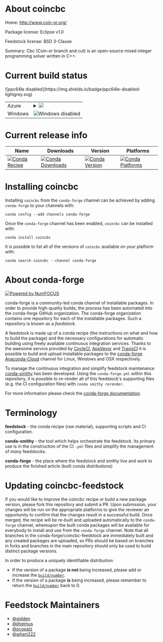 About coincbc
=============

Home: http://www.coin-or.org/

Package license: Eclipse v1.0

Feedstock license: BSD 3-Clause

Summary: Cbc (Coin-or branch and cut) is an open-source mixed integer programming solver written in C++.



Current build status
====================


<table>
    
  <tr>
    <td>Azure</td>
    <td>
      <details>
        <summary>
          <a href="https://dev.azure.com/conda-forge/feedstock-builds/_build/latest?definitionId=17&branchName=master">
            <img src="https://dev.azure.com/conda-forge/feedstock-builds/_apis/build/status/coincbc-feedstock?branchName=master">
          </a>
        </summary>
        <table>
          <thead><tr><th>Variant</th><th>Status</th></tr></thead>
          <tbody><tr>
              <td>linux</td>
              <td>
                <a href="https://dev.azure.com/conda-forge/feedstock-builds/_build/latest?definitionId=17&branchName=master">
                  <img src="https://dev.azure.com/conda-forge/feedstock-builds/_apis/build/status/coincbc-feedstock?branchName=master&jobName=linux&configuration=linux_" alt="variant">
                </a>
              </td>
            </tr><tr>
              <td>osx_fortran_compiler_version4</td>
              <td>
                <a href="https://dev.azure.com/conda-forge/feedstock-builds/_build/latest?definitionId=17&branchName=master">
                  <img src="https://dev.azure.com/conda-forge/feedstock-builds/_apis/build/status/coincbc-feedstock?branchName=master&jobName=osx&configuration=osx_fortran_compiler_version4" alt="variant">
                </a>
              </td>
            </tr><tr>
              <td>osx_fortran_compiler_version7</td>
              <td>
                <a href="https://dev.azure.com/conda-forge/feedstock-builds/_build/latest?definitionId=17&branchName=master">
                  <img src="https://dev.azure.com/conda-forge/feedstock-builds/_apis/build/status/coincbc-feedstock?branchName=master&jobName=osx&configuration=osx_fortran_compiler_version7" alt="variant">
                </a>
              </td>
            </tr>
          </tbody>
        </table>
      </details>
    </td>
  </tr>
  <tr>
    <td>Windows</td>
    <td>
      <img src="https://img.shields.io/badge/Windows-disabled-lightgrey.svg" alt="Windows disabled">
    </td>
  </tr>
![ppc64le disabled](https://img.shields.io/badge/ppc64le-disabled-lightgrey.svg)
</table>

Current release info
====================

| Name | Downloads | Version | Platforms |
| --- | --- | --- | --- |
| [![Conda Recipe](https://img.shields.io/badge/recipe-coincbc-green.svg)](https://anaconda.org/conda-forge/coincbc) | [![Conda Downloads](https://img.shields.io/conda/dn/conda-forge/coincbc.svg)](https://anaconda.org/conda-forge/coincbc) | [![Conda Version](https://img.shields.io/conda/vn/conda-forge/coincbc.svg)](https://anaconda.org/conda-forge/coincbc) | [![Conda Platforms](https://img.shields.io/conda/pn/conda-forge/coincbc.svg)](https://anaconda.org/conda-forge/coincbc) |

Installing coincbc
==================

Installing `coincbc` from the `conda-forge` channel can be achieved by adding `conda-forge` to your channels with:

```
conda config --add channels conda-forge
```

Once the `conda-forge` channel has been enabled, `coincbc` can be installed with:

```
conda install coincbc
```

It is possible to list all of the versions of `coincbc` available on your platform with:

```
conda search coincbc --channel conda-forge
```


About conda-forge
=================

[![Powered by NumFOCUS](https://img.shields.io/badge/powered%20by-NumFOCUS-orange.svg?style=flat&colorA=E1523D&colorB=007D8A)](http://numfocus.org)

conda-forge is a community-led conda channel of installable packages.
In order to provide high-quality builds, the process has been automated into the
conda-forge GitHub organization. The conda-forge organization contains one repository
for each of the installable packages. Such a repository is known as a *feedstock*.

A feedstock is made up of a conda recipe (the instructions on what and how to build
the package) and the necessary configurations for automatic building using freely
available continuous integration services. Thanks to the awesome service provided by
[CircleCI](https://circleci.com/), [AppVeyor](https://www.appveyor.com/)
and [TravisCI](https://travis-ci.org/) it is possible to build and upload installable
packages to the [conda-forge](https://anaconda.org/conda-forge)
[Anaconda-Cloud](https://anaconda.org/) channel for Linux, Windows and OSX respectively.

To manage the continuous integration and simplify feedstock maintenance
[conda-smithy](https://github.com/conda-forge/conda-smithy) has been developed.
Using the ``conda-forge.yml`` within this repository, it is possible to re-render all of
this feedstock's supporting files (e.g. the CI configuration files) with ``conda smithy rerender``.

For more information please check the [conda-forge documentation](https://conda-forge.org/docs/).

Terminology
===========

**feedstock** - the conda recipe (raw material), supporting scripts and CI configuration.

**conda-smithy** - the tool which helps orchestrate the feedstock.
                   Its primary use is in the construction of the CI ``.yml`` files
                   and simplify the management of *many* feedstocks.

**conda-forge** - the place where the feedstock and smithy live and work to
                  produce the finished article (built conda distributions)


Updating coincbc-feedstock
==========================

If you would like to improve the coincbc recipe or build a new
package version, please fork this repository and submit a PR. Upon submission,
your changes will be run on the appropriate platforms to give the reviewer an
opportunity to confirm that the changes result in a successful build. Once
merged, the recipe will be re-built and uploaded automatically to the
`conda-forge` channel, whereupon the built conda packages will be available for
everybody to install and use from the `conda-forge` channel.
Note that all branches in the conda-forge/coincbc-feedstock are
immediately built and any created packages are uploaded, so PRs should be based
on branches in forks and branches in the main repository should only be used to
build distinct package versions.

In order to produce a uniquely identifiable distribution:
 * If the version of a package **is not** being increased, please add or increase
   the [``build/number``](https://conda.io/docs/user-guide/tasks/build-packages/define-metadata.html#build-number-and-string).
 * If the version of a package **is** being increased, please remember to return
   the [``build/number``](https://conda.io/docs/user-guide/tasks/build-packages/define-metadata.html#build-number-and-string)
   back to 0.

Feedstock Maintainers
=====================

* [@gidden](https://github.com/gidden/)
* [@jjhelmus](https://github.com/jjhelmus/)
* [@scopatz](https://github.com/scopatz/)
* [@whart222](https://github.com/whart222/)

